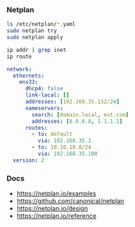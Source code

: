 ### Netplan

```bash
ls /etc/netplan/*.yaml
sudo netplan try
sudo netplan apply

ip addr | grep inet
ip route
```

```yaml
network:
  ethernets:
    ens33:
      dhcp4: false
      link-local: []
      addresses: [192.168.35.132/24]
      nameservers:
        search: [domain.local, ext.com]
        addresses: [8.8.8.8, 1.1.1.1]
      routes:
        - to: default
          via: 192.168.35.2
        - to: 10.10.10.0/24
          via: 192.168.35.100
  version: 2
```

### Docs

- https://netplan.io/examples
- https://github.com/canonical/netplan
- https://netplan.io/design
- https://netplan.io/reference
